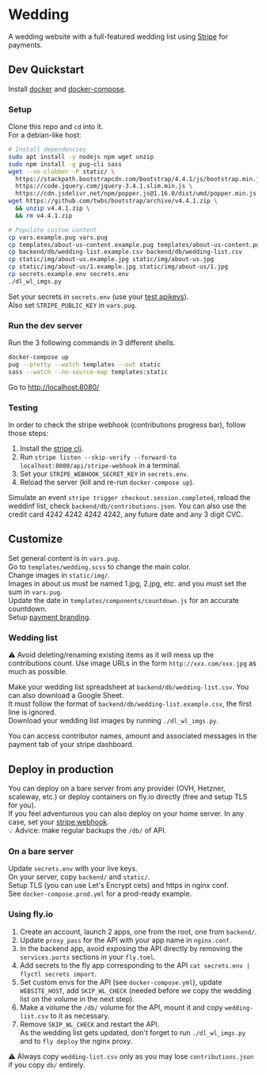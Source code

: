 # Wedding

A wedding website with a full-featured wedding list using [Stripe](stripe.com/) for payments.

## Dev Quickstart

Install [docker](https://docs.docker.com/get-docker/) and [docker-compose](https://docs.docker.com/compose).  

### Setup

Clone this repo and `cd` into it.  
For a debian-like host:

```bash
# Install dependencies
sudo apt install -y nodejs npm wget unzip
sudo npm install -g pug-cli sass
wget --no-clobber -P static/ \
  https://stackpath.bootstrapcdn.com/bootstrap/4.4.1/js/bootstrap.min.js \
  https://code.jquery.com/jquery-3.4.1.slim.min.js \
  https://cdn.jsdelivr.net/npm/popper.js@1.16.0/dist/umd/popper.min.js
wget https://github.com/twbs/bootstrap/archive/v4.4.1.zip \
  && unzip v4.4.1.zip \
  && rm v4.4.1.zip

# Populate custom content
cp vars.example.pug vars.pug
cp templates/about-us-content.example.pug templates/about-us-content.pug
cp backend/db/wedding-list.example.csv backend/db/wedding-list.csv
cp static/img/about-us.example.jpg static/img/about-us.jpg
cp static/img/about-us/1.example.jpg static/img/about-us/1.jpg
cp secrets.example.env secrets.env  
./dl_wl_imgs.py
```

Set your secrets in `secrets.env` (use your [test apikeys](https://dashboard.stripe.com/test/apikeys)).  
Also set `STRIPE_PUBLIC_KEY` in `vars.pug`.

### Run the dev server

Run the 3 following commands in 3 different shells.

```bash
docker-compose up
pug --pretty --watch templates --out static
sass --watch --no-source-map templates:static 
```

Go to <http://localhost:8080/>

### Testing

In order to check the stripe webhook (contributions progress bar), follow those steps:  

1. Install the [stripe cli](https://stripe.com/docs/stripe-cli).  
2. Run `stripe listen --skip-verify --forward-to localhost:8080/api/stripe-webhook` in a terminal.  
3. Set your `STRIPE_WEBHOOK_SECRET_KEY` in `secrets.env`.  
4. Reload the server (kill and re-run `docker-compose up`).  

Simulate an event `stripe trigger checkout.session.completed`, reload the weddinf list, check `backend/db/contributions.json`.
You can also use the credit card 4242 4242 4242 4242, any future date and any 3 digit CVC.  

## Customize

Set general content is in `vars.pug`.  
Go to `templates/wedding.scss` to change the main color.  
Change images in `static/img/`.  
Images in about us must be named 1.jpg, 2.jpg, etc. and you must set the sum in `vars.pug`.  
Update the date in `templates/components/countdown.js` for an accurate countdown.  
Setup [payment branding](https://dashboard.stripe.com/settings/branding).

### Wedding list

:warning: Avoid deleting/renaming existing items as it will mess up the contributions count. Use image URLs in the form `http://xxx.com/xxx.jpg` as  much as possible.  

Make your wedding list spreadsheet at `backend/db/wedding-list.csv`. You can also download a Google Sheet.  
It must follow the format of `backend/db/wedding-list.example.csv`, the first line is ignored.  
Download your wedding list images by running `./dl_wl_imgs.py`.  

You can access contributor names, amount and associated messages in the payment tab of your stripe dashboard.

## Deploy in production

You can deploy on a bare server from any provider (OVH, Hetzner, scaleway, etc.) or deploy containers on fly.io directly (free and setup TLS for you).  
If you feel adventurous you can also deploy on your home server. In any case, set your [stripe webhook](https://dashboard.stripe.com/webhooks).  
:bulb: Advice: make regular backups the `/db/` of API.  

### On a bare server

Update `secrets.env` with your live keys.  
On your server, copy `backend/` and `static/`.  
Setup TLS (you can use Let's Encrypt cets) and https in nginx conf.  
See `docker-compose.prod.yml` for a prod-ready example.

### Using fly.io

1. Create an account, launch 2 apps, one from the root, one from `backend/`.  
2. Update `proxy_pass` for the API with your app name in `nginx.conf`.  
3. In the backend app, avoid exposing the API directly by removing the `services.ports` sections in your `fly.toml`.  
4. Add secrets to the fly app corresponding to the API `cat secrets.env | flyctl secrets import`.  
5. Set custom envs for the API (see `docker-compose.yml`), update `WEBSITE_HOST`, add `SKIP_WL_CHECK` (needed before we copy the wedding list on the volume in the next step).  
6. Make a volume the `/db/` volume for the API, mount it and copy `wedding-list.csv` to it as necessary.  
7. Remove `SKIP_WL_CHECK` and restart the API.  
As the wedding list gets updated, don't forget to run `./dl_wl_imgs.py` and to `fly deploy` the nginx proxy.  

:warning: Always copy `wedding-list.csv` only as you may lose `contributions.json` if you copy `db/` entirely.  

